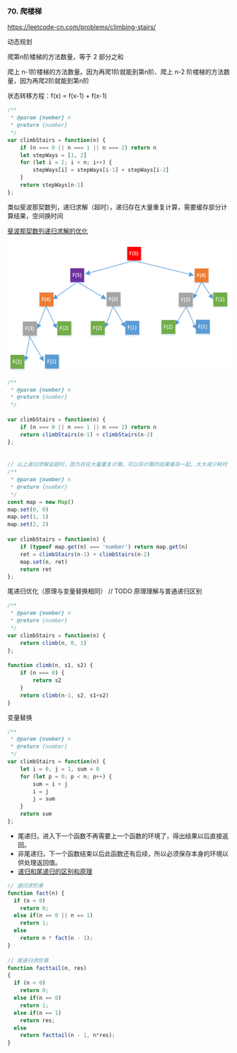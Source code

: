 ### 70. 爬楼梯

https://leetcode-cn.com/problems/climbing-stairs/


动态规划

爬第n阶楼梯的方法数量，等于 2 部分之和

爬上 n-1阶楼梯的方法数量。因为再爬1阶就能到第n阶、爬上 n-2 阶楼梯的方法数量，因为再爬2阶就能到第n阶

状态转移方程：f(x) = f(x-1) + f(x-1)


```js
/**
 * @param {number} n
 * @return {number}
 */
var climbStairs = function(n) {
    if (n === 0 || n === 1 || n === 2) return n
    let stepWays = [1, 2]
    for (let i = 2; i < n; i++) {
        stepWays[i] = stepWays[i-1] + stepWays[i-2]
    }
    return stepWays[n-1]
};
```

类似斐波那契数列，递归求解（超时），递归存在大量重复计算，需要缓存部分计算结果，空间换时间

[斐波那契数列递归求解的优化](https://zhuanlan.zhihu.com/p/108269159)

![img](../docs/递归低效.png)
```js
/**
 * @param {number} n
 * @return {number}
 */

var climbStairs = function(n) {
    if (n === 0 || n === 1 || n === 2) return n
    return climbStairs(n-1) + climbStairs(n-2)
};


// 以上递归求解会超时，因为存在大量重复计算。可以将计算的结果缓存一起，大大减少耗时
/**
 * @param {number} n
 * @return {number}
 */
const map = new Map()
map.set(0, 0)
map.set(1, 1)
map.set(2, 2)

var climbStairs = function(n) {
    if (typeof map.get(n) === 'number') return map.get(n)
    ret = climbStairs(n-1) + climbStairs(n-2)
    map.set(n, ret)
    return ret
};

```



尾递归优化（原理与变量替换相同）  // TODO 原理理解与普通递归区别
```js
/**
 * @param {number} n
 * @return {number}
 */
var climbStairs = function(n) {
    return climb(n, 0, 1)
};

function climb(n, s1, s2) {
    if (n === 0) {
        return s2
    }
    return climb(n-1, s2, s1+s2)
}
```

变量替换
```js
/**
 * @param {number} n
 * @return {number}
 */
var climbStairs = function(n) {
    let i = 0, j = 1, sum = 0
    for (let p = 0; p < n; p++) {
        sum = i + j
        i = j
        j = sum
    }
    return sum
};
```

- 尾递归，进入下一个函数不再需要上一个函数的环境了，得出结果以后直接返回。
- 非尾递归，下一个函数结束以后此函数还有后续，所以必须保存本身的环境以供处理返回值。
- [递归和尾递归的区别和原理](https://blog.csdn.net/zcyzsy/article/details/77151709)
```js
// 递归求阶乘
function fact(n) {
  if (n < 0)
    return 0;
  else if(n == 0 || n == 1)
    return 1;
  else
    return n * fact(n - 1);
}

// 尾递归求阶乘
function facttail(n, res)
{
  if (n < 0)
    return 0;
  else if(n == 0)
    return 1;
  else if(n == 1)
    return res;
  else
    return facttail(n - 1, n*res);
}
```
